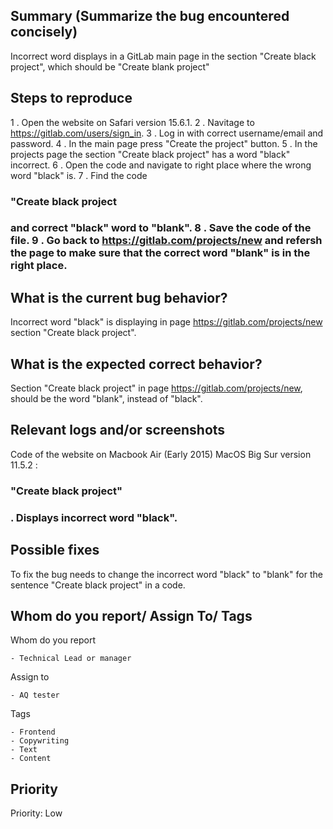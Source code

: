 
## Summary (Summarize the bug encountered concisely)

Incorrect word displays in a GitLab main page in the section "Create black project", which should be "Create blank project"

## Steps to reproduce

  1 . Open the website on Safari version 15.6.1.
  2 . Navitage to https://gitlab.com/users/sign_in.
  3 . Log in with correct username/email and password. 
  4 . In the main page press "Create the project" button. 
  5 . In the projects page the section "Create black project" has a word "black" incorrect. 
  6 . Open the code and navigate to right place where the wrong word "black" is.
  7 . Find the code <h3 class= "gl-font-size-h2 gl-reset-color"> "Create black project <h3> and correct "black" word to "blank". 
  8 . Save the code of the file. 
  9 . Go back to https://gitlab.com/projects/new and refersh the page to make sure that the correct word "blank" is in the right place.     

## What is the current bug behavior?

Incorrect word "black" is displaying in page https://gitlab.com/projects/new section "Create black project". 
    

## What is the expected correct behavior?

Section "Create black project" in page https://gitlab.com/projects/new, should be the word "blank", instead of "black".
     
## Relevant logs and/or screenshots

Code of the website on Macbook Air (Early 2015) MacOS Big Sur version 11.5.2 : <h3 class= "gl-font-size-h2 gl-reset-color"> "Create black project" <h3> . Displays incorrect word "black". 

## Possible fixes

To fix the bug needs to change the incorrect word "black" to "blank" for the sentence "Create black project" in a code. 


## Whom do you report/ Assign To/ Tags

Whom do you report

    - Technical Lead or manager

Assign to 

    - AQ tester

Tags

    - Frontend 
    - Copywriting
    - Text
    - Content

## Priority

Priority: Low 

      
